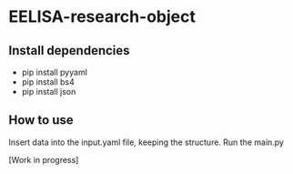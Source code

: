 # EELISA-research-object

## Install dependencies

* pip install pyyaml
* pip install bs4
* pip install json 

## How to use 

Insert data into the input.yaml file, keeping the structure.
Run the main.py

[Work in progress]
